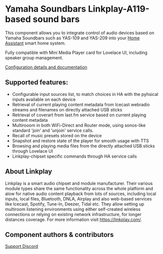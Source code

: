 # Yamaha Soundbars Linkplay-A119-based sound bars

This component allows you to integrate control of audio devices based on Yamaha Soundbars such as YAS-109 and YAS-209 into your [Home Assistant](http://www.home-assistant.io) smart home system. 

Fully compatible with Mini Media Player card for Lovelace UI, including speaker group management.

[Configuration details and documentation](https://github.com/catduckgnaf/yamaha-soundbar#installation)


## Supported features:
- Configurable input sources list, to match choices in HA with the pyhsical inputs available on each device
- Retrieval of current playing content metadata from Icecast webradio streams and filenames on directly attached USB sticks
- Retrieval of coverart from last.fm service based on current playing content metadata
- Multirooom in both WiFi-Direct and Router mode, using sonos-like standard 'join' and 'unjoin' service calls.
- Recall of music presets stored on the device
- Snapshot and restore state of the player for smooth usage with TTS
- Browsing and playing media files from the directly attached USB sticks through Lovelace UI
- Linkplay-chipset specific commands through HA service calls

## About Linkplay

Linkplay is a smart audio chipset and module manufacturer. Their various module types share the same functionality across the whole platform and alow for native audio content playback from lots of sources, including local inputs, local files, Bluetooth, DNLA, Airplay and also web-based services like Icecast, Spotify, Tune-In, Deezer, Tidal etc. They allow setting up multiroom listening environments using either self-created wireless connections or relying on existing network infrastructure, for longer distances coverage. For more information visit https://linkplay.com/.

## Component authors & contributors


[Support Discord](https://discord.gg/dtZCRDyj)
